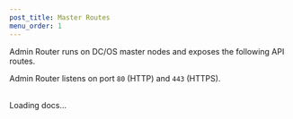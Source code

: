```yaml
---
post_title: Master Routes
menu_order: 1
---
```


Admin Router runs on DC/OS master nodes and exposes the following API routes.

Admin Router listens on port `80` (HTTP) and `443` (HTTPS).

<br/>

<div id="html-include" class="html-include" data-api="/docs/1.9/api/nginx.master.html" data-init="NgindoxInit">
	<div class="info" id="api_info">
		<div class="info_title">Loading docs...</div>
	<div class="info_description markdown"></div>
</div>
